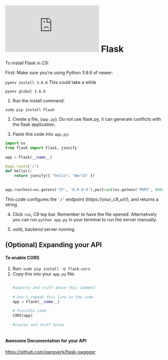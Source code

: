 # ![alt text](https://assets.breatheco.de/apis/img/images.php?blob&random&cat=icon&tags=breathecode,32) Flask

To install Flask in C9:

First: Make sure you're using Python 3.6.6 of newer:
  
  ```pyenv install 3.6.6``` This could take a while
  
  ```pyenv global 3.6.6```

1. Run the install command:
  
  ```sudo pip install Flask```

2. Create a file, (```app.py```). Do not use flask.py, it can generate conflicts with the flask application.

3. Paste this code into ```app.py```:
  
```python
import os
from flask import Flask, jsonify
  
app = Flask(__name__)
  
@app.route('/')
def hello():
    return jsonify({ "hello": "World" })
  
  
app.run(host=os.getenv('IP', '0.0.0.0'),port=int(os.getenv('PORT', 8080)))
```
  
This code configures the ```'/'``` endpoint (*https://your_c9_url/*), and returns a string

4. Click ```run```, C9 top bar. Remember to have the file opened. Alternatively you can run ```python app.py``` in your terminal to run the server manually.

5. *voilá*, backend server running.

## (Optional) Expanding your API

#### To enable CORS
  
1. Run: ```sudo pip install -U flask-cors```
2. Copy this into your `app.py` file:
    ```python
      
    #imports and stuff above this comment
      
    # Don't repeat this line in the code
    app = Flask(__name__)
      
    # Possible code
    CORS(app)
      
    #routes and stuff below
      
    ```

#### Awesome Documentation for your API
  
https://github.com/gangverk/flask-swagger